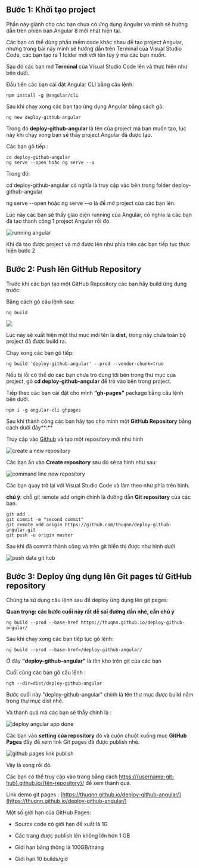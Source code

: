 **Bước 1: Khởi tạo project**
----------------------------

Phần này giành cho các bạn chưa có ứng dụng Angular và mình sẽ hướng dẫn trên phiên bản Angular 8 mới nhất hiện tại.

Các bạn có thể dùng phần mềm code khác nhau để tạo project Angular, nhưng trong bài này mình sẽ hướng dẫn trên Terminal của Visual Studio Code, các bạn tạo ra 1 folder mới với tên tùy ý mà các bạn muốn.

Sau đó các bạn mở **Terminal** của Visual Studio Code lên và thực hiện như bên dưới.

Đầu tiên các bạn cài đặt Angular CLI bằng câu lệnh:

    npm install -g @angular/cli

Sau khi chạy xong các bạn tạo ứng dụng Angular bằng cách gõ:

    ng new deploy-github-angular

Trong đó **deploy-github-angular** là tên của project mà bạn muốn tạo, lúc này khi chạy xong bạn sẽ thấy project Angular đã được tạo.

Các bạn gõ tiếp :

    cd deploy-github-angular
    ng serve --open hoặc ng serve --o

Trong đó:

cd deploy-github-angular có nghĩa là truy cập vào bên trong folder deploy-github-angular

ng serve --open hoặc ng serve --o là để mở project của các bạn lên.

Lúc này các bạn sẽ thấy giao diện running của Angular, có nghĩa là các bạn đã tạo thành công 1 project Angular rồi đó.

![running angular](https://media.techmaster.vn/api/static/9591/bm6ungs51coccro1i0vg)

Khi đã tạo được project và mở được lên như phía trên các bạn tiếp tục thực hiện bước 2

**Bước 2: Push lên GitHub Repository**
--------------------------------------

Trước khi các bạn tạo một GitHub Repository các bạn hãy build ứng dụng trước:

Bằng cách gõ câu lệnh sau:

    ng build

![](https://ibb.co/tb6LGLH)

Lúc này sẽ xuất hiện một thư mục mới tên là **dist,** trong này chứa toàn bộ project đã được build ra.

Chạy xong các bạn gõ tiếp:

    ng build 'deploy-github-angular' --prod --vendor-chunk=true

Nếu bị lỗi có thể do các bạn chưa trỏ đúng tới bên trong thư mục của project, gõ **cd deploy-github-angular** để trỏ vào bên trong project.

Tiếp theo các bạn cài đặt cho mình **“**__**gh-pages**__**”** package bằng câu lệnh bên dưới.

    npm i -g angular-cli-ghpages

Sau khi thành công các bạn hãy tạo cho mình một **GitHub Repository** bằng cách dưới đây**:**

Truy cập vào [Github](https://github.com/new) và tạo một repository mới như hình

![create a new repository](https://media.techmaster.vn/api/static/9591/bm6uqb451coccro1i100)

Các bạn ấn vào **Create repository** sau đó sẽ ra hình như sau:

![command line new repository](https://media.techmaster.vn/api/static/9591/bm6ur0k51coccro1i10g)

Các bạn quay trở lại với Visual Studio Code và làm theo như phía trên hình.

**chú ý**: chỗ git remote add origin chính là đường dẫn **Git** **repository** của các bạn.

    git add .
    git commit -m "second commit"
    git remote add origin https://github.com/thuqnn/deploy-github-angular.git
    git push -u origin master

Sau khi đã commit thành công và trên git hiển thị được như hình dưới

![push data git hub](https://media.techmaster.vn/api/static/9591/bm6vjb451coccro1i11g)

**Bước 3: Deploy ứng dụng lên Git pages từ GitHub repository**
--------------------------------------------------------------

Chúng ta sử dụng câu lệnh sau để deploy ứng dụng lên git pages:

__Quan trọng: các bước cuối này rất dễ sai đường dẫn nhé, cần chú ý__

    ng build --prod --base-href https://thuqnn.github.io/deploy-github-angular/

Sau khi chạy xong các bạn tiếp tục gõ lệnh:

    ng build --prod --base-href=/deploy-github-angular/

Ở đây **"deploy-github-angular"** là tên kho trên git của các bạn

Cuối cùng các bạn gõ câu lệnh :

    ngh --dir=dist/deploy-github-angular

Bước cuối này "deploy-github-angular" chính là tên thư mục được build nằm trong thư mục dist nhé.

Và thành quả mà các bạn sẽ thầy chính là :

![deploy angular app done](https://media.techmaster.vn/api/static/9591/bm712vs51coccro1i160)

Các bạn vào **setting của repository** đó và cuộn chuột xuống mục **GitHub Pages** đây để xem link Git pages đã được publish nhé.

![github pages link publish](https://media.techmaster.vn/api/static/9591/bm713k451coccro1i16g)

Vậy là xong rồi đó.

Các bạn có thể truy cập vào trang bằng cách [https://{username-git-hub}.github.io/{tên-repository}/](https://%7Busername-git-hub%7D.github.io/%7Bt%C3%AAn-repository%7D/) để xem thành quả.

Link demo git pages : [https://thuqnn.github.io/deploy-github-angular/](https://thuqnn.github.io/deploy-github-angular/)

Một số giới hạn của GitHub Pages:

*   Source code có giới hạn đề xuất là 1G
    
*   Các trang được publish lên không lớn hơn 1 GB
    
*   Giới hạn băng thông là 100GB/tháng
    
*   Giới hạn 10 builds/giờ
